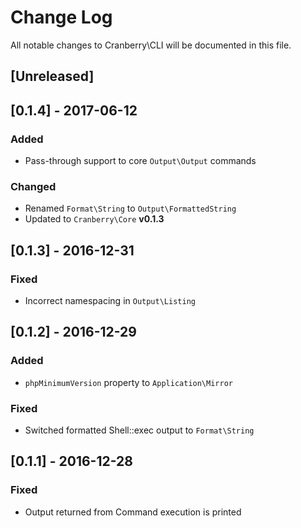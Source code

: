 # Change Log

All notable changes to Cranberry\CLI will be documented in this file.

## [Unreleased]

## [0.1.4] - 2017-06-12
### Added
- Pass-through support to core `Output\Output` commands

### Changed
- Renamed `Format\String` to `Output\FormattedString`
- Updated to `Cranberry\Core` **v0.1.3**

## [0.1.3] - 2016-12-31
### Fixed
- Incorrect namespacing in `Output\Listing`

## [0.1.2] - 2016-12-29
### Added
- `phpMinimumVersion` property to `Application\Mirror`

### Fixed
- Switched formatted Shell::exec output to `Format\String`

## [0.1.1] - 2016-12-28
### Fixed
- Output returned from Command execution is printed

